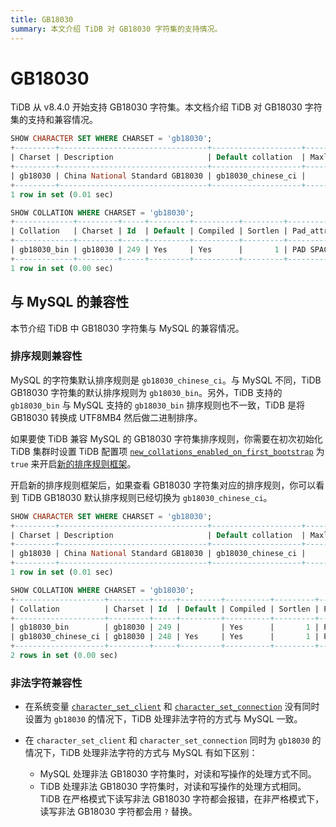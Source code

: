 ```yaml
---
title: GB18030
summary: 本文介绍 TiDB 对 GB18030 字符集的支持情况。
---
```


# GB18030

TiDB 从 v8.4.0 开始支持 GB18030 字符集。本文档介绍 TiDB 对 GB18030 字符集的支持和兼容情况。

```sql
SHOW CHARACTER SET WHERE CHARSET = 'gb18030';
+---------+---------------------------------+--------------------+--------+
| Charset | Description                     | Default collation  | Maxlen |
+---------+---------------------------------+--------------------+--------+
| gb18030 | China National Standard GB18030 | gb18030_chinese_ci |      4 |
+---------+---------------------------------+--------------------+--------+
1 row in set (0.01 sec)

SHOW COLLATION WHERE CHARSET = 'gb18030';
+-------------+---------+-----+---------+----------+---------+---------------+
| Collation   | Charset | Id  | Default | Compiled | Sortlen | Pad_attribute |
+-------------+---------+-----+---------+----------+---------+---------------+
| gb18030_bin | gb18030 | 249 | Yes     | Yes      |       1 | PAD SPACE     |
+-------------+---------+-----+---------+----------+---------+---------------+
1 row in set (0.00 sec)
```

## 与 MySQL 的兼容性

本节介绍 TiDB 中 GB18030 字符集与 MySQL 的兼容情况。

### 排序规则兼容性

MySQL 的字符集默认排序规则是 `gb18030_chinese_ci`。与 MySQL 不同，TiDB GB18030 字符集的默认排序规则为 `gb18030_bin`。另外，TiDB 支持的 `gb18030_bin` 与 MySQL 支持的 `gb18030_bin` 排序规则也不一致，TiDB 是将 GB18030 转换成 UTF8MB4 然后做二进制排序。

如果要使 TiDB 兼容 MySQL 的 GB18030 字符集排序规则，你需要在初次初始化 TiDB 集群时设置 TiDB 配置项 [`new_collations_enabled_on_first_bootstrap`](/tidb-configuration-file.md#new_collations_enabled_on_first_bootstrap) 为 `true` 来开启[新的排序规则框架](/character-set-and-collation.md#新框架下的排序规则支持)。

开启新的排序规则框架后，如果查看 GB18030 字符集对应的排序规则，你可以看到 TiDB GB18030 默认排序规则已经切换为 `gb18030_chinese_ci`。

```sql
SHOW CHARACTER SET WHERE CHARSET = 'gb18030';
+---------+---------------------------------+--------------------+--------+
| Charset | Description                     | Default collation  | Maxlen |
+---------+---------------------------------+--------------------+--------+
| gb18030 | China National Standard GB18030 | gb18030_chinese_ci |      4 |
+---------+---------------------------------+--------------------+--------+
1 row in set (0.01 sec)

SHOW COLLATION WHERE CHARSET = 'gb18030';
+--------------------+---------+-----+---------+----------+---------+---------------+
| Collation          | Charset | Id  | Default | Compiled | Sortlen | Pad_attribute |
+--------------------+---------+-----+---------+----------+---------+---------------+
| gb18030_bin        | gb18030 | 249 |         | Yes      |       1 | PAD SPACE     |
| gb18030_chinese_ci | gb18030 | 248 | Yes     | Yes      |       1 | PAD SPACE     |
+--------------------+---------+-----+---------+----------+---------+---------------+
2 rows in set (0.00 sec)
```

### 非法字符兼容性

* 在系统变量 [`character_set_client`](/system-variables.md#character_set_client) 和 [`character_set_connection`](/system-variables.md#character_set_connection) 没有同时设置为 `gb18030` 的情况下，TiDB 处理非法字符的方式与 MySQL 一致。
* 在 `character_set_client` 和 `character_set_connection` 同时为 `gb18030` 的情况下，TiDB 处理非法字符的方式与 MySQL 有如下区别：

    - MySQL 处理非法 GB18030 字符集时，对读和写操作的处理方式不同。
    - TiDB 处理非法 GB18030 字符集时，对读和写操作的处理方式相同。TiDB 在严格模式下读写非法 GB18030 字符都会报错，在非严格模式下，读写非法 GB18030 字符都会用 `?` 替换。
